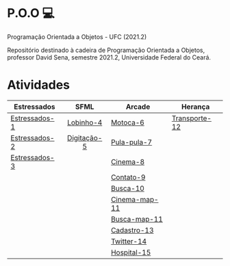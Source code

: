 # P.O.O :computer:

Programação Orientada a Objetos - UFC (2021.2)

Repositório destinado à cadeira de Programação Orientada a Objetos, professor David Sena, 
semestre 2021.2, Universidade Federal do Ceará.

# Atividades

| Estressados  | SFML | Arcade | Herança |
| ------------- |:-------------:|------------|-----------| 
| [Estressados-1](https://github.com/henoktx/poo-2021-2/tree/main/estressados/estressados-1) | [Lobinho-4](https://github.com/henoktx/poo-2021-2/tree/main/gaming-sfml/policia-e-ladrao-sfml) |[Motoca-6](https://github.com/henoktx/poo-2021-2/tree/main/arcade/motoca) | [Transporte-12](https://github.com/henoktx/poo-2021-2/tree/main/heran%C3%A7a)
| [Estressados-2](https://github.com/henoktx/poo-2021-2/tree/main/estressados/estressados-2) | [Digitação-5](https://github.com/henoktx/poo-2021-2/tree/main/gaming-sfml/typing-game-sfml)  |[Pula-pula-7](https://github.com/henoktx/poo-2021-2/tree/main/arcade/pula-pula)      
| [Estressados-3](https://github.com/henoktx/poo-2021-2/tree/main/estressados/estressados-3)      | |[Cinema-8](https://github.com/henoktx/poo-2021-2/tree/main/arcade/cinema)      | 
| | |[Contato-9](https://github.com/henoktx/poo-2021-2/tree/main/arcade/contatos) | |
| | |[Busca-10](https://github.com/henoktx/poo-2021-2/tree/main/arcade/agenda) | |
| | |[Cinema-map-11](https://github.com/henoktx/poo-2021-2/tree/main/arcade/cinema_map) | |
| | |[Busca-map-11](https://github.com/henoktx/poo-2021-2/tree/main/arcade/agenda_map) | |
| | |[Cadastro-13](https://github.com/henoktx/poo-2021-2/tree/main/arcade/agencia) | |
| | |[Twitter-14](https://github.com/henoktx/poo-2021-2/tree/main/arcade/twitter) | |
| | |[Hospital-15](https://github.com/henoktx/poo-2021-2/tree/main/arcade/hospital) | |
